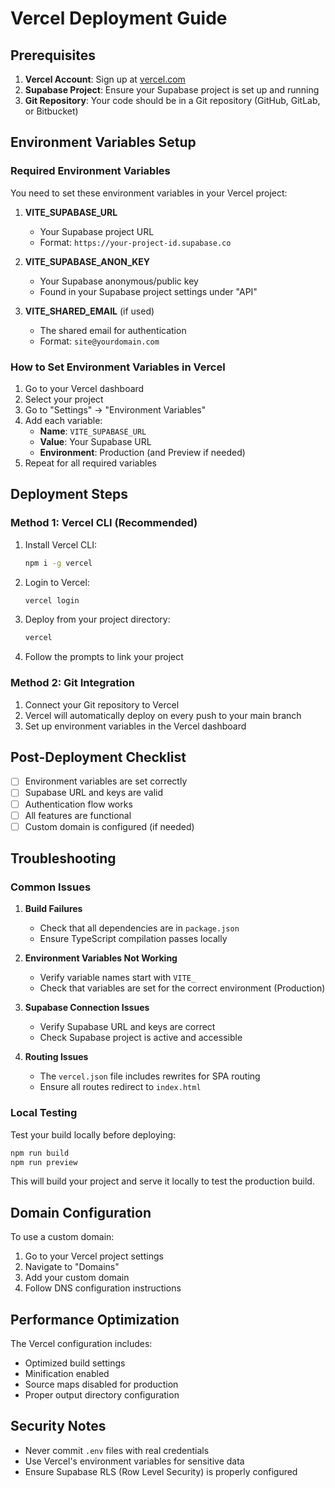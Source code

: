 # Vercel Deployment Guide

## Prerequisites

1. **Vercel Account**: Sign up at [vercel.com](https://vercel.com)
2. **Supabase Project**: Ensure your Supabase project is set up and running
3. **Git Repository**: Your code should be in a Git repository (GitHub, GitLab, or Bitbucket)

## Environment Variables Setup

### Required Environment Variables

You need to set these environment variables in your Vercel project:

1. **VITE_SUPABASE_URL**
   - Your Supabase project URL
   - Format: `https://your-project-id.supabase.co`

2. **VITE_SUPABASE_ANON_KEY**
   - Your Supabase anonymous/public key
   - Found in your Supabase project settings under "API"

3. **VITE_SHARED_EMAIL** (if used)
   - The shared email for authentication
   - Format: `site@yourdomain.com`

### How to Set Environment Variables in Vercel

1. Go to your Vercel dashboard
2. Select your project
3. Go to "Settings" → "Environment Variables"
4. Add each variable:
   - **Name**: `VITE_SUPABASE_URL`
   - **Value**: Your Supabase URL
   - **Environment**: Production (and Preview if needed)
5. Repeat for all required variables

## Deployment Steps

### Method 1: Vercel CLI (Recommended)

1. Install Vercel CLI:
   ```bash
   npm i -g vercel
   ```

2. Login to Vercel:
   ```bash
   vercel login
   ```

3. Deploy from your project directory:
   ```bash
   vercel
   ```

4. Follow the prompts to link your project

### Method 2: Git Integration

1. Connect your Git repository to Vercel
2. Vercel will automatically deploy on every push to your main branch
3. Set up environment variables in the Vercel dashboard

## Post-Deployment Checklist

- [ ] Environment variables are set correctly
- [ ] Supabase URL and keys are valid
- [ ] Authentication flow works
- [ ] All features are functional
- [ ] Custom domain is configured (if needed)

## Troubleshooting

### Common Issues

1. **Build Failures**
   - Check that all dependencies are in `package.json`
   - Ensure TypeScript compilation passes locally

2. **Environment Variables Not Working**
   - Verify variable names start with `VITE_`
   - Check that variables are set for the correct environment (Production)

3. **Supabase Connection Issues**
   - Verify Supabase URL and keys are correct
   - Check Supabase project is active and accessible

4. **Routing Issues**
   - The `vercel.json` file includes rewrites for SPA routing
   - Ensure all routes redirect to `index.html`

### Local Testing

Test your build locally before deploying:

```bash
npm run build
npm run preview
```

This will build your project and serve it locally to test the production build.

## Domain Configuration

To use a custom domain:

1. Go to your Vercel project settings
2. Navigate to "Domains"
3. Add your custom domain
4. Follow DNS configuration instructions

## Performance Optimization

The Vercel configuration includes:
- Optimized build settings
- Minification enabled
- Source maps disabled for production
- Proper output directory configuration

## Security Notes

- Never commit `.env` files with real credentials
- Use Vercel's environment variables for sensitive data
- Ensure Supabase RLS (Row Level Security) is properly configured

